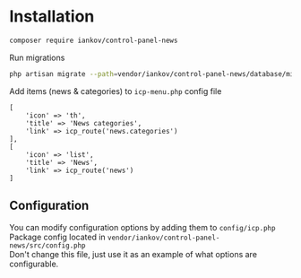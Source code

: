 # Installation

```bash
composer require iankov/control-panel-news
```

Run migrations

```bash
php artisan migrate --path=vendor/iankov/control-panel-news/database/migrations
```

Add items (news & categories) to `icp-menu.php` config file
```
[
    'icon' => 'th',
    'title' => 'News categories',
    'link' => icp_route('news.categories')
],
[
    'icon' => 'list',
    'title' => 'News',
    'link' => icp_route('news')
]
```

## Configuration
You can modify configuration options by adding them to `config/icp.php`<br>
Package config located in `vendor/iankov/control-panel-news/src/config.php`<br>
Don't change this file, just use it as an example of what options are configurable.